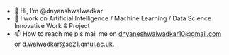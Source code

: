 - 👋 Hi, I’m @dnyanshwalwadkar
- 👀 I work on Artificial Intelligence / Machine Learning / Data Science Innovative Work & Project
- 📫 How to reach me pls mail me on dnyaneshwalwadkar10@gmail.com or d.walwadkar@se21.qmul.ac.uk.

<!---
dnyanshwalwadkar/dnyanshwalwadkar is a ✨ special ✨ repository because its `README.md` (this file) appears on your GitHub profile.
You can click the Preview link to take a look at your changes.
--->
